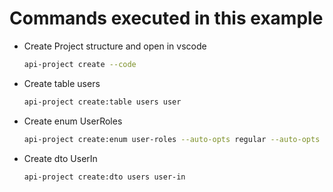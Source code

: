 # Commands executed in this example

- Create Project structure and open in vscode

  ```bash
  api-project create --code
  ```

- Create table users

  ```bash
  api-project create:table users user
  ```

- Create enum UserRoles

  ```bash
  api-project create:enum user-roles --auto-opts regular --auto-opts staff --auto-opts superuser
  ```

- Create dto UserIn

  ```bash
  api-project create:dto users user-in
  ```
